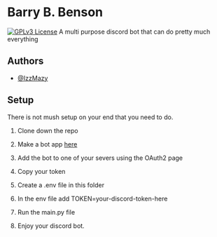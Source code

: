 
# Barry B. Benson
[![GPLv3 License](https://img.shields.io/badge/License-GPL%20v3-blue.svg)](https://opensource.org/licenses/)
A multi purpose discord bot that can do pretty much everything

## Authors

- [@IzzMazy](https://www.github.com/IzzMazy)

  
## Setup

There is not mush setup on your end that you need to do.

1. Clone down the repo


2. Make a bot app [here](https://discord.com/developers/applications)

3. Add the bot to one of your severs using the OAuth2 page

4. Copy your token

5. Create a .env file in this folder

6. In the env file add TOKEN=your-discord-token-here

7. Run the main.py file

8. Enjoy your discord bot.